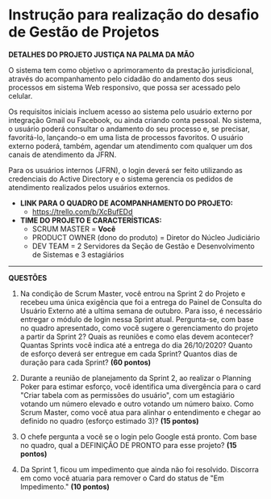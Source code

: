 # Instrução para realização do desafio de Gestão de Projetos

**DETALHES DO PROJETO JUSTIÇA NA PALMA DA MÃO**

O sistema tem como objetivo o aprimoramento da prestação jurisdicional, através do acompanhamento pelo cidadão do andamento dos seus processos em sistema Web responsivo, que possa ser acessado pelo celular. 

Os requisitos iniciais incluem acesso ao sistema pelo usuário externo por integração Gmail ou Facebook, ou ainda criando conta pessoal. No sistema, o usuário poderá consultar o andamento do seu processo e, se precisar, favoritá-lo, lançando-o em uma lista de processos favoritos. O usuário externo poderá, também, agendar um atendimento com qualquer um dos canais de atendimento da JFRN.

Para os usuários internos (JFRN), o login deverá ser feito utilizando as credenciais do Active Directory e o sistema gerencia os pedidos de atendimento realizados pelos usuários externos.

- **LINK PARA O QUADRO DE ACOMPANHAMENTO DO PROJETO:**
  - https://trello.com/b/XcBufEDd
- **TIME DO PROJETO E CARACTERÍSTICAS:**
  - SCRUM MASTER = **Você**
  - PRODUCT OWNER (dono do produto) = Diretor do Núcleo Judiciário
  - DEV TEAM = 2 Servidores da Seção de Gestão e Desenvolvimento de Sistemas e 3 estagiários

---

**QUESTÕES**

1. Na condição de Scrum Master, você entrou na Sprint 2 do Projeto e recebeu uma única exigência que foi a entrega do Painel de Consulta do Usuário Externo  até a ultima semana de outubro. Para isso, é necessário entregar o módulo de login nessa Sprint atual. Pergunta-se, com base no quadro apresentado, como você sugere o gerenciamento do projeto a partir da Sprint 2? Quais as reuniões e como elas devem acontecer? Quantas Sprints você indica até a entrega do dia 26/10/2020? Quanto de esforço deverá ser entregue em cada Sprint? Quantos dias de duração para cada Sprint? **(60 pontos)**

2. Durante a reunião de planejamento da Sprint 2, ao realizar o Planning Poker para estimar esforço, você identifica uma divergência para o card "Criar tabela com as permissões do usuário", com um estagiário votando um número elevado e outro votando um número baixo. Como Scrum Master, como você atua para alinhar o entendimento e chegar ao definido no quadro (esforço estimado 3)? **(15 pontos)**

3. O chefe pergunta a você se o login pelo Google está pronto. Com base no quadro, qual a DEFINIÇÃO DE PRONTO para esse projeto? **(15 pontos)**

4. Da Sprint 1, ficou um impedimento que ainda não foi resolvido. Discorra em como você atuaria para remover o Card do status de "Em Impedimento." **(10 pontos)**
